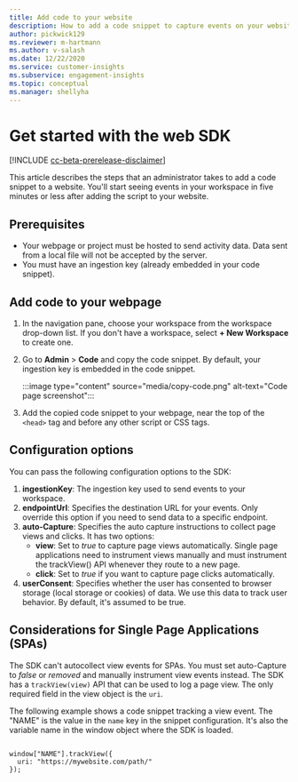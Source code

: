 ```yaml
---
title: Add code to your website
description: How to add a code snippet to capture events on your website.
author: pickwick129
ms.reviewer: m-hartmann
ms.author: v-salash
ms.date: 12/22/2020
ms.service: customer-insights
ms.subservice: engagement-insights 
ms.topic: conceptual
ms.manager: shellyha
---
```


# Get started with the web SDK

[!INCLUDE [cc-beta-prerelease-disclaimer](includes/cc-beta-prerelease-disclaimer.md)]

This article describes the steps that an administrator takes to add a code snippet to a website. You'll start seeing events in your workspace in five minutes or less after adding the script to your website.

## Prerequisites

* Your webpage or project must be hosted to send activity data. Data sent from a local file will not be accepted by the server.
* You must have an ingestion key (already embedded in your code snippet).

## Add code to your webpage

1. In the navigation pane, choose your workspace from the workspace drop-down list. If you don't have a workspace, select **+ New Workspace**  to create one.

2. Go to **Admin** > **Code**  and copy the code snippet. By default, your ingestion key is embedded in the code snippet.

   :::image type="content" source="media/copy-code.png" alt-text="Code page screenshot":::

3. Add the copied code snippet to your webpage, near the top of the `<head>` tag and before any other script or CSS tags.

## Configuration options

You can pass the following configuration options to the SDK:

1.  **ingestionKey**: The ingestion key used to send events to your workspace.
1. 	**endpointUrl**: Specifies the destination URL for your events. Only override this option if you need to send data to a specific endpoint.
1. 	**auto-Capture**: Specifies the auto capture instructions to collect page views and clicks. It has two options:
    - **view**: Set to *true* to capture page views automatically. Single page applications need to instrument views manually and must instrument the trackView() API whenever they route to a new page.
    - **click**: Set to *true* if you want to capture page clicks automatically.
1. **userConsent**: Specifies whether the user has consented to browser storage (local storage or cookies) of data. We use this data to track user behavior. By default, it's assumed to be true.

## Considerations for Single Page Applications (SPAs)

The SDK can't autocollect view events for SPAs. You must set auto-Capture to *false* or *removed* and manually instrument view events instead. The SDK has a `trackView(view)` API that can be used to log a page view. The only required field in the view object is the `uri`.

The following example shows a code snippet tracking a view event. The "NAME" is the value in the `name` key in the snippet configuration. It's also the variable name in the window object where the SDK is loaded.

```

window["NAME"].trackView({
  uri: "https://mywebsite.com/path/"
});

```
